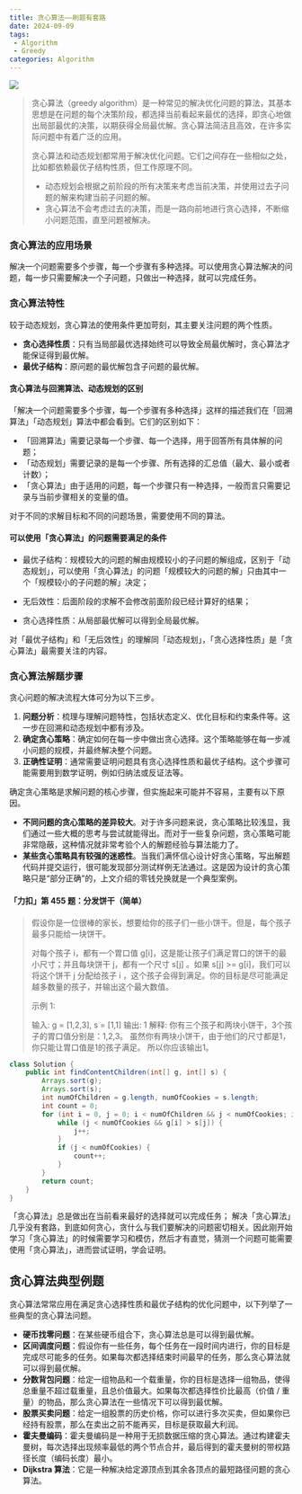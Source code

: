 ```yaml
---
title: 贪心算法——刷题有套路
date: 2024-09-09
tags: 
 - Algorithm
 - Greedy
categories: Algorithm
---
```


![](https://cdn.pixabay.com/photo/2025/04/09/14/55/candy-9524410_1280.jpg)

> 贪心算法（greedy algorithm）是一种常见的解决优化问题的算法，其基本思想是在问题的每个决策阶段，都选择当前看起来最优的选择，即贪心地做出局部最优的决策，以期获得全局最优解。贪心算法简洁且高效，在许多实际问题中有着广泛的应用。
>
> 贪心算法和动态规划都常用于解决优化问题。它们之间存在一些相似之处，比如都依赖最优子结构性质，但工作原理不同。
>
> - 动态规划会根据之前阶段的所有决策来考虑当前决策，并使用过去子问题的解来构建当前子问题的解。
> - 贪心算法不会考虑过去的决策，而是一路向前地进行贪心选择，不断缩小问题范围，直至问题被解决。



### 贪心算法的应用场景

解决一个问题需要多个步骤，每一个步骤有多种选择。可以使用贪心算法解决的问题，每一步只需要解决一个子问题，只做出一种选择，就可以完成任务。

### 贪心算法特性

较于动态规划，贪心算法的使用条件更加苛刻，其主要关注问题的两个性质。

- **贪心选择性质**：只有当局部最优选择始终可以导致全局最优解时，贪心算法才能保证得到最优解。
- **最优子结构**：原问题的最优解包含子问题的最优解。

#### 贪心算法与回溯算法、动态规划的区别

「解决一个问题需要多个步骤，每一个步骤有多种选择」这样的描述我们在「回溯算法」「动态规划」算法中都会看到。它们的区别如下：

- 「回溯算法」需要记录每一个步骤、每一个选择，用于回答所有具体解的问题；
- 「动态规划」需要记录的是每一个步骤、所有选择的汇总值（最大、最小或者计数）；
- 「贪心算法」由于适用的问题，每一个步骤只有一种选择，一般而言只需要记录与当前步骤相关的变量的值。

对于不同的求解目标和不同的问题场景，需要使用不同的算法。

#### 可以使用「贪心算法」的问题需要满足的条件

- 最优子结构：规模较大的问题的解由规模较小的子问题的解组成，区别于「动态规划」，可以使用「贪心算法」的问题「规模较大的问题的解」只由其中一个「规模较小的子问题的解」决定；
- 无后效性：后面阶段的求解不会修改前面阶段已经计算好的结果；

- 贪心选择性质：从局部最优解可以得到全局最优解。

对「最优子结构」和「无后效性」的理解同「动态规划」，「贪心选择性质」是「贪心算法」最需要关注的内容。



### 贪心算法解题步骤

贪心问题的解决流程大体可分为以下三步。

1. **问题分析**：梳理与理解问题特性，包括状态定义、优化目标和约束条件等。这一步在回溯和动态规划中都有涉及。
2. **确定贪心策略**：确定如何在每一步中做出贪心选择。这个策略能够在每一步减小问题的规模，并最终解决整个问题。
3. **正确性证明**：通常需要证明问题具有贪心选择性质和最优子结构。这个步骤可能需要用到数学证明，例如归纳法或反证法等。

确定贪心策略是求解问题的核心步骤，但实施起来可能并不容易，主要有以下原因。

- **不同问题的贪心策略的差异较大**。对于许多问题来说，贪心策略比较浅显，我们通过一些大概的思考与尝试就能得出。而对于一些复杂问题，贪心策略可能非常隐蔽，这种情况就非常考验个人的解题经验与算法能力了。
- **某些贪心策略具有较强的迷惑性**。当我们满怀信心设计好贪心策略，写出解题代码并提交运行，很可能发现部分测试样例无法通过。这是因为设计的贪心策略只是“部分正确”的，上文介绍的零钱兑换就是一个典型案例。



#### 「力扣」第 455 题：分发饼干（简单）

> 假设你是一位很棒的家长，想要给你的孩子们一些小饼干。但是，每个孩子最多只能给一块饼干。
>
> 对每个孩子 i，都有一个胃口值 g[i]，这是能让孩子们满足胃口的饼干的最小尺寸；并且每块饼干 j，都有一个尺寸 s[j] 。如果 s[j] >= g[i]，我们可以将这个饼干 j 分配给孩子 i ，这个孩子会得到满足。你的目标是尽可能满足越多数量的孩子，并输出这个最大数值。
>
> 示例 1:
>
> 输入: g = [1,2,3], s = [1,1]
> 输出: 1
> 解释: 
> 你有三个孩子和两块小饼干，3个孩子的胃口值分别是：1,2,3。
> 虽然你有两块小饼干，由于他们的尺寸都是1，你只能让胃口值是1的孩子满足。
> 所以你应该输出1。

```java
class Solution {
    public int findContentChildren(int[] g, int[] s) {
        Arrays.sort(g);
        Arrays.sort(s);
        int numOfChildren = g.length, numOfCookies = s.length;
        int count = 0;
        for (int i = 0, j = 0; i < numOfChildren && j < numOfCookies; i++, j++) {
            while (j < numOfCookies && g[i] > s[j]) {
                j++;
            }
            if (j < numOfCookies) {
                count++;
            }
        }
        return count;
    }
}
```

「贪心算法」总是做出在当前看来最好的选择就可以完成任务；
解决「贪心算法」几乎没有套路，到底如何贪心，贪什么与我们要解决的问题密切相关。因此刚开始学习「贪心算法」的时候需要学习和模仿，然后才有直觉，猜测一个问题可能需要使用「贪心算法」，进而尝试证明，学会证明。



## 贪心算法典型例题

贪心算法常常应用在满足贪心选择性质和最优子结构的优化问题中，以下列举了一些典型的贪心算法问题。

- **硬币找零问题**：在某些硬币组合下，贪心算法总是可以得到最优解。
- **区间调度问题**：假设你有一些任务，每个任务在一段时间内进行，你的目标是完成尽可能多的任务。如果每次都选择结束时间最早的任务，那么贪心算法就可以得到最优解。
- **分数背包问题**：给定一组物品和一个载重量，你的目标是选择一组物品，使得总重量不超过载重量，且总价值最大。如果每次都选择性价比最高（价值 / 重量）的物品，那么贪心算法在一些情况下可以得到最优解。
- **股票买卖问题**：给定一组股票的历史价格，你可以进行多次买卖，但如果你已经持有股票，那么在卖出之前不能再买，目标是获取最大利润。
- **霍夫曼编码**：霍夫曼编码是一种用于无损数据压缩的贪心算法。通过构建霍夫曼树，每次选择出现频率最低的两个节点合并，最后得到的霍夫曼树的带权路径长度（编码长度）最小。
- **Dijkstra 算法**：它是一种解决给定源顶点到其余各顶点的最短路径问题的贪心算法。

